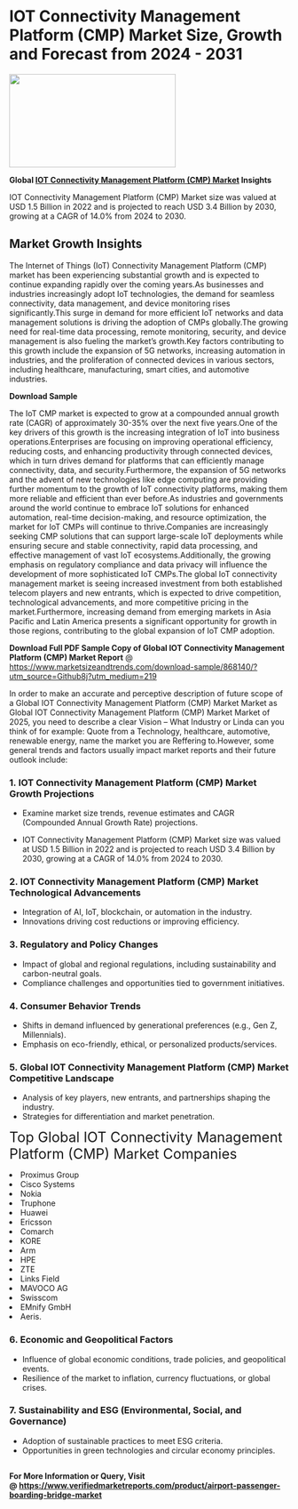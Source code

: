<H1>IOT Connectivity Management Platform (CMP) Market Size, Growth and Forecast from 2024 - 2031</H1><img class="aligncenter size-medium wp-image-584254" src="https://thirdeyenews.in/wp-content/uploads/2024/09/Global-Market-Research-300x168.jpeg" alt="" width="300" height="168" /><p><strong>Global&nbsp;<a href="https://www.marketsizeandtrends.com/download-sample/868140/?utm_source=Github8j?utm_medium=219">IOT Connectivity Management Platform (CMP) Market</a> Insights</strong></p><p>IOT Connectivity Management Platform (CMP) Market size was valued at USD 1.5 Billion in 2022 and is projected to reach USD 3.4 Billion by 2030, growing at a CAGR of 14.0% from 2024 to 2030.</p><p><h2>Market Growth Insights</h2> <p>The Internet of Things (IoT) Connectivity Management Platform (CMP) market has been experiencing substantial growth and is expected to continue expanding rapidly over the coming years.As businesses and industries increasingly adopt IoT technologies, the demand for seamless connectivity, data management, and device monitoring rises significantly.This surge in demand for more efficient IoT networks and data management solutions is driving the adoption of CMPs globally.The growing need for real-time data processing, remote monitoring, security, and device management is also fueling the market’s growth.Key factors contributing to this growth include the expansion of 5G networks, increasing automation in industries, and the proliferation of connected devices in various sectors, including healthcare, manufacturing, smart cities, and automotive industries.</p> <p><strong>Download Sample</strong></p> <p>The IoT CMP market is expected to grow at a compounded annual growth rate (CAGR) of approximately 30-35% over the next five years.One of the key drivers of this growth is the increasing integration of IoT into business operations.Enterprises are focusing on improving operational efficiency, reducing costs, and enhancing productivity through connected devices, which in turn drives demand for platforms that can efficiently manage connectivity, data, and security.Furthermore, the expansion of 5G networks and the advent of new technologies like edge computing are providing further momentum to the growth of IoT connectivity platforms, making them more reliable and efficient than ever before.As industries and governments around the world continue to embrace IoT solutions for enhanced automation, real-time decision-making, and resource optimization, the market for IoT CMPs will continue to thrive.Companies are increasingly seeking CMP solutions that can support large-scale IoT deployments while ensuring secure and stable connectivity, rapid data processing, and effective management of vast IoT ecosystems.Additionally, the growing emphasis on regulatory compliance and data privacy will influence the development of more sophisticated IoT CMPs.The global IoT connectivity management market is seeing increased investment from both established telecom players and new entrants, which is expected to drive competition, technological advancements, and more competitive pricing in the market.Furthermore, increasing demand from emerging markets in Asia Pacific and Latin America presents a significant opportunity for growth in those regions, contributing to the global expansion of IoT CMP adoption.<p><span class=""><strong>Download Full PDF Sample Copy of Global IOT Connectivity Management Platform (CMP) Market Report</strong> @ <a href="https://www.marketsizeandtrends.com/download-sample/868140/?utm_source=Github8j?utm_medium=219" target="_blank">https://www.marketsizeandtrends.com/download-sample/868140/?utm_source=Github8j?utm_medium=219</a></span></p><p>In order to make an accurate and perceptive description of future scope of a Global&nbsp;IOT Connectivity Management Platform (CMP) Market Market as Global&nbsp;IOT Connectivity Management Platform (CMP) Market Market of 2025, you need to describe a clear Vision &ndash; What Industry or Linda can you think of for example: Quote from a Technology, healthcare, automotive, renewable energy, name the market you are Reffering to.However, some general trends and factors usually impact market reports and their future outlook include:</p><h3>1.&nbsp;<strong>IOT Connectivity Management Platform (CMP) Market Growth Projections</strong></h3><ul><li>Examine market size trends, revenue estimates and CAGR (Compounded Annual Growth Rate) projections.</li><li><p>IOT Connectivity Management Platform (CMP) Market size was valued at USD 1.5 Billion in 2022 and is projected to reach USD 3.4 Billion by 2030, growing at a CAGR of 14.0% from 2024 to 2030.</p></li></ul><h3>2.&nbsp;<strong>IOT Connectivity Management Platform (CMP) Market Technological Advancements</strong></h3><ul><li>Integration of AI, IoT, blockchain, or automation in the industry.</li><li>Innovations driving cost reductions or improving efficiency.</li></ul><h3>3.&nbsp;<strong>Regulatory and Policy Changes</strong></h3><ul><li>Impact of global and regional regulations, including sustainability and carbon-neutral goals.</li><li>Compliance challenges and opportunities tied to government initiatives.</li></ul><h3>4.&nbsp;<strong>Consumer Behavior Trends</strong></h3><ul><li>Shifts in demand influenced by generational preferences (e.g., Gen Z, Millennials).</li><li>Emphasis on eco-friendly, ethical, or personalized products/services.</li></ul><h3>5.&nbsp;<strong>Global IOT Connectivity Management Platform (CMP) Market Competitive Landscape</strong></h3><ul><li>Analysis of key players, new entrants, and partnerships shaping the industry.</li><li>Strategies for differentiation and market penetration.</li></ul><p data-pm-slice="1 1 []"><span style="color: inherit; font-family: inherit; font-size: 25px;">Top Global IOT Connectivity Management Platform (CMP) Market Companies</span></p><div class="" data-test-id=""><p><li>Proximus Group</li><li> Cisco Systems</li><li> Nokia</li><li> Truphone</li><li> Huawei</li><li> Ericsson</li><li> Comarch</li><li> KORE</li><li> Arm</li><li> HPE</li><li> ZTE</li><li> Links Field</li><li> MAVOCO AG</li><li> Swisscom</li><li> EMnify GmbH</li><li> Aeris.</li></p></div><h3>6.&nbsp;<strong>Economic and Geopolitical Factors</strong></h3><ul><li>Influence of global economic conditions, trade policies, and geopolitical events.</li><li>Resilience of the market to inflation, currency fluctuations, or global crises.</li></ul><h3>7.&nbsp;<strong>Sustainability and ESG (Environmental, Social, and Governance)</strong></h3><ul><li>Adoption of sustainable practices to meet ESG criteria.</li><li>Opportunities in green technologies and circular economy principles.</li></ul><h2><strong style="font-size: 14px;">For More Information or Query, Visit @&nbsp;</strong><a style="background-color: #ffffff; font-size: 14px;" href="https://www.marketsizeandtrends.com/report/iot-connectivity-management-platform-cmp-market/" target="_blank">https://www.verifiedmarketreports.com/product/airport-passenger-boarding-bridge-market</a></h2>